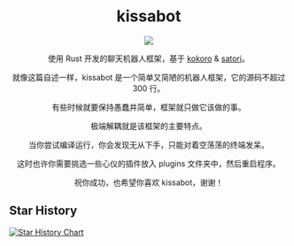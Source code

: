 <div align="center" alt="kissabot">
  <h1>kissabot</h1>

  <a href="https://github.com/kissabot/kissabot"><img src="https://github.com/kissabot/kissabot/assets/78293733/9cd13728-f956-4fdb-b511-4d7772142e9f"></img></a>

  <p>使用 Rust 开发的聊天机器人框架，基于 <a href="https://github.com/kokoro-rs/kokoro">kokoro</a> & <a href="https://satori.js.org/zh-CN/">satori</a>。</p>

  <p>就像这篇自述一样，kissabot 是一个简单又简陋的机器人框架，它的源码不超过 300 行。</p>

  <p>有些时候就要保持愚蠢并简单，框架就只做它该做的事。</p>

  <p>极端解耦就是该框架的主要特点。</p>

  <p>当你尝试编译运行，你会发现无从下手，只能对着空荡荡的终端发呆。</p>

  <p>这时也许你需要挑选一些心仪的插件放入 plugins 文件夹中，然后重启程序。</p>

  <p>祝你成功，也希望你喜欢 kissabot，谢谢！</p>
</div>

## Star History

<a href="https://star-history.com/#kissabot/kissabot&Timeline">
 <picture>
   <source media="(prefers-color-scheme: dark)" srcset="https://api.star-history.com/svg?repos=kissabot/kissabot&type=Timeline&theme=dark" />
   <source media="(prefers-color-scheme: light)" srcset="https://api.star-history.com/svg?repos=kissabot/kissabot&type=Timeline" />
   <img alt="Star History Chart" src="https://api.star-history.com/svg?repos=kissabot/kissabot&type=Timeline" />
 </picture>
</a>
